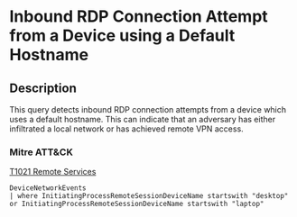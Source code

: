 # Inbound RDP Connection Attempt from a Device using a Default Hostname

## Description
This query detects inbound RDP connection attempts from a device which uses a default hostname. This can indicate that an adversary has either infiltrated a local network or has achieved remote VPN access.

### Mitre ATT&CK

[T1021 Remote Services](https://attack.mitre.org/techniques/T1021/)
```KQL
DeviceNetworkEvents
| where InitiatingProcessRemoteSessionDeviceName startswith "desktop" or InitiatingProcessRemoteSessionDeviceName startswith "laptop"